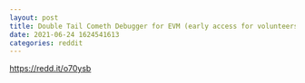 ```yaml
--- 
layout: post 
title: Double Tail Cometh Debugger for EVM (early access for volunteers) 
date: 2021-06-24 1624541613 
categories: reddit 
--- 
```

https://redd.it/o70ysb